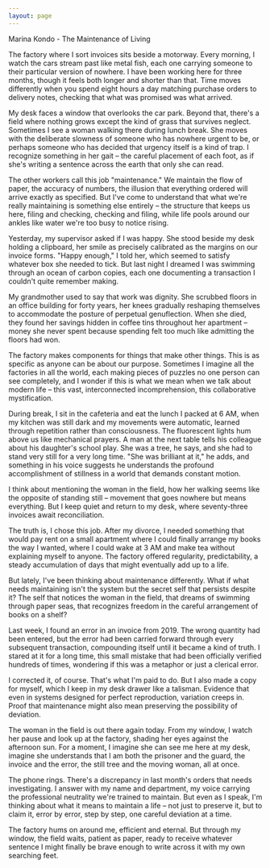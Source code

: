 ```yaml
---
layout: page
---
```

Marina Kondo - The Maintenance of Living

The factory where I sort invoices sits beside a motorway. Every morning, I watch the cars stream past like metal fish, each one carrying someone to their particular version of nowhere. I have been working here for three months, though it feels both longer and shorter than that. Time moves differently when you spend eight hours a day matching purchase orders to delivery notes, checking that what was promised was what arrived.

My desk faces a window that overlooks the car park. Beyond that, there's a field where nothing grows except the kind of grass that survives neglect. Sometimes I see a woman walking there during lunch break. She moves with the deliberate slowness of someone who has nowhere urgent to be, or perhaps someone who has decided that urgency itself is a kind of trap. I recognize something in her gait – the careful placement of each foot, as if she's writing a sentence across the earth that only she can read.

The other workers call this job "maintenance." We maintain the flow of paper, the accuracy of numbers, the illusion that everything ordered will arrive exactly as specified. But I've come to understand that what we're really maintaining is something else entirely – the structure that keeps us here, filing and checking, checking and filing, while life pools around our ankles like water we're too busy to notice rising.

Yesterday, my supervisor asked if I was happy. She stood beside my desk holding a clipboard, her smile as precisely calibrated as the margins on our invoice forms. "Happy enough," I told her, which seemed to satisfy whatever box she needed to tick. But last night I dreamed I was swimming through an ocean of carbon copies, each one documenting a transaction I couldn't quite remember making.

My grandmother used to say that work was dignity. She scrubbed floors in an office building for forty years, her knees gradually reshaping themselves to accommodate the posture of perpetual genuflection. When she died, they found her savings hidden in coffee tins throughout her apartment – money she never spent because spending felt too much like admitting the floors had won.

The factory makes components for things that make other things. This is as specific as anyone can be about our purpose. Sometimes I imagine all the factories in all the world, each making pieces of puzzles no one person can see completely, and I wonder if this is what we mean when we talk about modern life – this vast, interconnected incomprehension, this collaborative mystification.

During break, I sit in the cafeteria and eat the lunch I packed at 6 AM, when my kitchen was still dark and my movements were automatic, learned through repetition rather than consciousness. The fluorescent lights hum above us like mechanical prayers. A man at the next table tells his colleague about his daughter's school play. She was a tree, he says, and she had to stand very still for a very long time. "She was brilliant at it," he adds, and something in his voice suggests he understands the profound accomplishment of stillness in a world that demands constant motion.

I think about mentioning the woman in the field, how her walking seems like the opposite of standing still – movement that goes nowhere but means everything. But I keep quiet and return to my desk, where seventy-three invoices await reconciliation.

The truth is, I chose this job. After my divorce, I needed something that would pay rent on a small apartment where I could finally arrange my books the way I wanted, where I could wake at 3 AM and make tea without explaining myself to anyone. The factory offered regularity, predictability, a steady accumulation of days that might eventually add up to a life.

But lately, I've been thinking about maintenance differently. What if what needs maintaining isn't the system but the secret self that persists despite it? The self that notices the woman in the field, that dreams of swimming through paper seas, that recognizes freedom in the careful arrangement of books on a shelf?

Last week, I found an error in an invoice from 2019. The wrong quantity had been entered, but the error had been carried forward through every subsequent transaction, compounding itself until it became a kind of truth. I stared at it for a long time, this small mistake that had been officially verified hundreds of times, wondering if this was a metaphor or just a clerical error.

I corrected it, of course. That's what I'm paid to do. But I also made a copy for myself, which I keep in my desk drawer like a talisman. Evidence that even in systems designed for perfect reproduction, variation creeps in. Proof that maintenance might also mean preserving the possibility of deviation.

The woman in the field is out there again today. From my window, I watch her pause and look up at the factory, shading her eyes against the afternoon sun. For a moment, I imagine she can see me here at my desk, imagine she understands that I am both the prisoner and the guard, the invoice and the error, the still tree and the moving woman, all at once.

The phone rings. There's a discrepancy in last month's orders that needs investigating. I answer with my name and department, my voice carrying the professional neutrality we're trained to maintain. But even as I speak, I'm thinking about what it means to maintain a life – not just to preserve it, but to claim it, error by error, step by step, one careful deviation at a time.

The factory hums on around me, efficient and eternal. But through my window, the field waits, patient as paper, ready to receive whatever sentence I might finally be brave enough to write across it with my own searching feet.